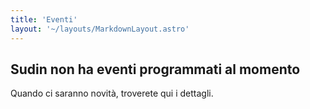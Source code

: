 ```yaml
---
title: 'Eventi'
layout: '~/layouts/MarkdownLayout.astro'
---
```


## Sudin non ha eventi programmati al momento

Quando ci saranno novità, troverete qui i dettagli.

